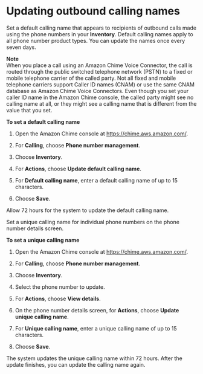 # Updating outbound calling names<a name="calling-name"></a>

Set a default calling name that appears to recipients of outbound calls made using the phone numbers in your **Inventory**\. Default calling names apply to all phone number product types\. You can update the names once every seven days\.

**Note**  
When you place a call using an Amazon Chime Voice Connector, the call is routed through the public switched telephone network \(PSTN\) to a fixed or mobile telephone carrier of the called party\. Not all fixed and mobile telephone carriers support Caller ID names \(CNAM\) or use the same CNAM database as Amazon Chime Voice Connectors\. Even though you set your caller ID name in the Amazon Chime console, the called party might see no calling name at all, or they might see a calling name that is different from the value that you set\.

**To set a default calling name**

1. Open the Amazon Chime console at [https://chime\.aws\.amazon\.com/](https://chime.aws.amazon.com)\.

1. For **Calling**, choose **Phone number management**\.

1. Choose **Inventory**\.

1. For **Actions**, choose **Update default calling name**\.

1. For **Default calling name**, enter a default calling name of up to 15 characters\.

1. Choose **Save**\.

Allow 72 hours for the system to update the default calling name\.

Set a unique calling name for individual phone numbers on the phone number details screen\.

**To set a unique calling name**

1. Open the Amazon Chime console at [https://chime\.aws\.amazon\.com/](https://chime.aws.amazon.com)\.

1. For **Calling**, choose **Phone number management**\.

1. Choose **Inventory**\.

1. Select the phone number to update\.

1. For **Actions**, choose **View details**\.

1. On the phone number details screen, for **Actions**, choose **Update unique calling name**\.

1. For **Unique calling name**, enter a unique calling name of up to 15 characters\.

1. Choose **Save**\.

The system updates the unique calling name within 72 hours\. After the update finishes, you can update the calling name again\.